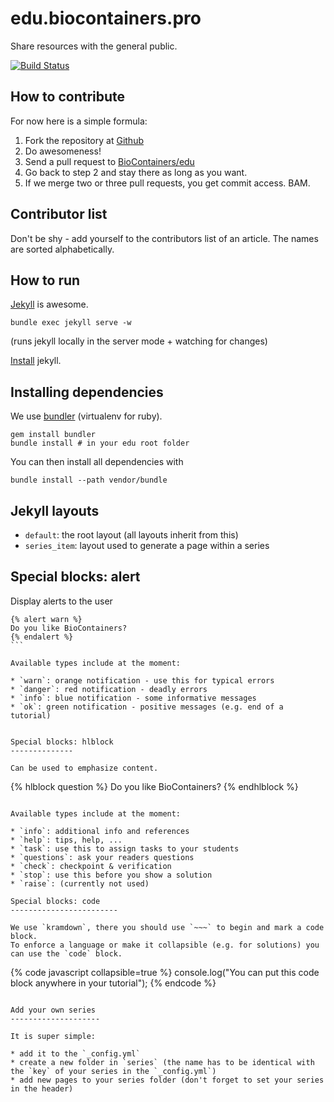 edu.biocontainers.pro
=============

Share resources with the general public.

[![Build Status][travis]](https://travis-ci.org/BioContainers/edu)

[travis]: https://travis-ci.org/BioContainers/edu.svg?branch=master

How to contribute
---------------

For now here is a simple formula:

1. Fork the repository at [Github](https://github.com/BioContainers/edu)
2. Do awesomeness!
3. Send a pull request to [BioContainers/edu](https://github.com/BioContainers/edu)
4. Go back to step 2 and stay there as long as you want.
5. If we merge two or three pull requests, you get commit access. BAM.


Contributor list
----------------

Don't be shy - add yourself to the contributors list of an article.
The names are sorted alphabetically.

How to run
-----------

[Jekyll](http://jekyllrb.com/) is awesome.

```
bundle exec jekyll serve -w
```
(runs jekyll locally in the server mode + watching for changes)

[Install](http://jekyllrb.com/docs/installation/) jekyll.

Installing dependencies
-----------------------

We use [bundler](http://bundler.io/) (virtualenv for ruby).

```
gem install bundler
bundle install # in your edu root folder
```

You can then install all dependencies with

```
bundle install --path vendor/bundle
```

Jekyll layouts
-----------------

* `default`: the root layout (all layouts inherit from this)
* `series_item`: layout used to generate a page within a series


Special blocks: alert
--------------

Display alerts to the user

````
{% alert warn %}
Do you like BioContainers?
{% endalert %}
```

Available types include at the moment:

* `warn`: orange notification - use this for typical errors
* `danger`: red notification - deadly errors
* `info`: blue notification - some informative messages
* `ok`: green notification - positive messages (e.g. end of a tutorial)


Special blocks: hlblock
--------------

Can be used to emphasize content.

````
{% hlblock question %}
Do you like BioContainers?
{% endhlblock %}
```

Available types include at the moment:

* `info`: additional info and references
* `help`: tips, help, ...
* `task`: use this to assign tasks to your students
* `questions`: ask your readers questions
* `check`: checkpoint & verification
* `stop`: use this before you show a solution
* `raise`: (currently not used)

Special blocks: code
------------------------

We use `kramdown`, there you should use `~~~` to begin and mark a code block.
To enforce a language or make it collapsible (e.g. for solutions) you can use the `code` block.

```
{% code javascript collapsible=true %}
console.log("You can put this code block anywhere in your tutorial");
{% endcode %}
```

Add your own series
--------------------

It is super simple:

* add it to the `_config.yml`
* create a new folder in `series` (the name has to be identical with the `key` of your series in the `_config.yml`)
* add new pages to your series folder (don't forget to set your series in the header)
